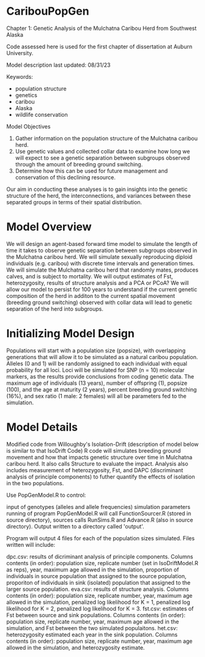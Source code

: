 # CaribouPopGen


Chapter 1: Genetic Analysis of the Mulchatna Caribou Herd from Southwest Alaska

Code assessed here is used for the first chapter of dissertation at Auburn University.

Model description last updated: 08/31/23

Keywords:
- population structure
- genetics
- caribou
- Alaska
- wildlife conservation

Model Objectives

1. Gather information on the population structure of the Mulchatna caribou herd.
2. Use genetic values and collected collar data to examine how long we will expect to see a genetic separation between subgroups observed through the amount of breeding ground switching.
3. Determine how this can be used for future management and conservation of this declining resource.

Our aim in conducting these analyses is to gain insights into the genetic structure of the herd, the interconnections, and variances between these separated groups in terms of their spatial distribution.

# Model Overview

We will design an agent-based forward time model to simulate the length of time it takes to observe genetic separation between subgroups observed in the Mulchatna caribou herd. We will simulate sexually reproducing diploid individuals (e.g. caribou) with discrete time intervals and generation times. We will simulate the Mulchatna caribou herd that randomly mates, produces calves, and is subject to mortality. We will output estimates of Fst, heterozygosity, results of structure analysis and a PCA or PCoA? We will allow our model to persist for 100 years to understand if the current genetic composition of the herd in additon to the current spatial movement (breeding ground switching) observed with collar data will lead to genetic separation of the herd into subgroups. 

# Initializing Model Design

Populations will start with a population size (popsize), with overlapping generations that will allow it to be simulated as a natural caribou population. Alleles (0 and 1) will be randomly assigned to each individual with equal probability for all loci. Loci will be simulated for SNP (n = 10) molecular markers, as the results provide conclusions from coding genetic data. The maximum age of individuals (13 years), number of offspring (1), popsize (100), and the age at maturity (2 years), percent breeding ground switching (16%), and sex ratio (1 male: 2 females) will all be parameters fed to the simulation.

# Model Details




Modified code from Willoughby's Isolation-Drift (description of model below is similar to that IsoDrift Code)
R code will simulates breeding ground movement and how that impacts genetic structure over time in Mulchatna caribou herd. It also calls Structure to evaluate the impact. Analysis also includes measurement of heterozygosity, Fst, and DAPC (discriminant analysis of principle components) to futher quantify the effects of isolation in the two populations.

Use PopGenModel.R to control:

input of genotypes (alleles and allele frequencies)
simulation parameters
running of program
PopGenModel.R will call FunctionSourcer.R (stored in source directory), sources calls RunSims.R and Advance.R (also in source directory). Output written to a directory called 'output'.

Program will output 4 files for each of the population sizes simulated. Files written will include:

dpc.csv: results of dicriminant analysis of principle components. Columns contents (in order): population size, replicate number (set in IsoDriftModel.R as reps), year, maximum age allowed in the simulation, proportion of individuals in source population that assigned to the source population, proporiton of individuals in sink (isolated) population that assigned to the larger source population.
eva.csv: results of structure analysis. Columns contents (in order): population size, replicate number, year, maximum age allowed in the simulation, penalized log likelihood for K = 1, penalized log likelihood for K = 2, penalized log likelihood for K = 3.
fst.csv: estimates of Fst between source and sink populations. Columns contents (in order): population size, replicate number, year, maximum age allowed in the simulation, and Fst between the two simulated populaitons.
het.csv: heterozygosity estimated each year in the sink population. Columns contents (in order): population size, replicate number, year, maximum age allowed in the simulation, and heterozygosity estimate.
